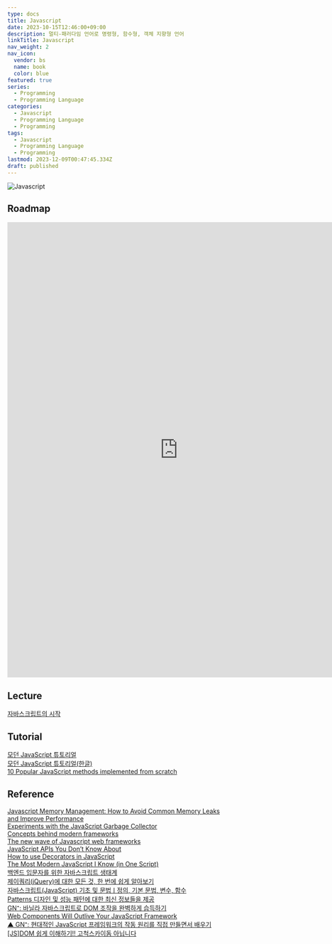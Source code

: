 ```yaml
---
type: docs
title: Javascript
date: 2023-10-15T12:46:00+09:00
description: 멀티-패러다임 언어로 명령형, 함수형, 객체 지향형 언어
linkTitle: Javascript
nav_weight: 2
nav_icon:
  vendor: bs
  name: book
  color: blue
featured: true
series:
  - Programming
  - Programming Language
categories:
  - Javascript
  - Programming Language
  - Programming
tags:
  - Javascript
  - Programming Language
  - Programming
lastmod: 2023-12-09T00:47:45.334Z
draft: published
---
```


![Javascript](/programming/javascript_badge.svg.png#center "https://commons.wikimedia.org/wiki/File:Javascript_badge.svg")

## Roadmap

<p align="center">
<iframe width="768" height="1024" src="https://roadmap.sh/javascript?s=652b754df43a58c923ce9d26" frameborder="0" allow="accelerometer; autoplay; encrypted-media; gyroscope; picture-in-picture" allowfullscreen></iframe>
</p>

## Lecture

[자바스크립트의 시작](https://www.boostcourse.org/cs124)

## Tutorial

[모던 JavaScript 튜토리얼](https://javascript.info/)  
[모던 JavaScript 튜토리얼(한글)](https://ko.javascript.info/)  
[10 Popular JavaScript methods implemented from scratch](https://dev.to/northwillov/10-popular-javascript-methods-implemented-from-scratch-1ohk)

## Reference

[Javascript Memory Management: How to Avoid Common Memory Leaks and Improve Performance](https://itnext.io/javascript-memory-management-how-to-avoid-common-memory-leaks-and-improve-performance-c018dbbca954)  
[Experiments with the JavaScript Garbage Collector](https://dev.to/codux/experiments-with-the-javascript-garbage-collector-2ae3)  
[Concepts behind modern frameworks](https://dev.to/lexlohr/concepts-behind-modern-frameworks-4m1g)  
[The new wave of Javascript web frameworks](https://frontendmastery.com/posts/the-new-wave-of-javascript-web-frameworks/)  
[JavaScript APIs You Don’t Know About](https://www.smashingmagazine.com/2022/09/javascript-api-guide/)  
[How to use Decorators in JavaScript](https://javascript.plainenglish.io/using-decorators-in-javascript-e80674e4c6fa)  
[The Most Modern JavaScript I Know (in One Script)](https://jott.live/markdown/new_js)  
[백엔드 입문자를 위한 자바스크립트 생태계](https://yozm.wishket.com/magazine/detail/2088/)  
[제이쿼리(jQuery)에 대한 모든 것, 한 번에 쉽게 알아보기](https://yozm.wishket.com/magazine/detail/193/)  
[자바스크립트(JavaScript) 기초 및 문법ㅣ정의, 기본 문법, 변수, 함수](https://www.codestates.com/blog/content/javascript-%EA%B8%B0%EC%B4%88-%EB%B0%8F-%EB%AC%B8%EB%B2%95)  
[Patterns 디자인 및 성능 패턴에 대한 최신 정보들을 제공](https://patterns-dev-kr.github.io/)  
[GN⁺: 바닐라 자바스크립트로 DOM 조작을 완벽하게 습득하기](https://news.hada.io/topic?id=11724)  
[Web Components Will Outlive Your JavaScript Framework](https://jakelazaroff.com/words/web-components-will-outlive-your-javascript-framework/)  
[▲ GN⁺: 현대적인 JavaScript 프레임워크의 작동 원리를 직접 만들면서 배우기](https://news.hada.io/topic?id=12164)  
[[JS]DOM 쉽게 이해하기!! 고척스카이돔 아닙니다](https://kingofbackend.tistory.com/25?category=913227)
